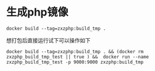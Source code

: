 # 生成php镜像
````
docker build --tag=zxzphp:build_tmp .
````

想打包后直接运行试下可以操作如下
````
docker build --tag=zxzphp:build_tmp . && (docker rm zxzphp_build_tmp_test || true ) &&  docker run --name zxzphp_build_tmp_test -p 9000:9000 zxzphp:build_tmp
````
